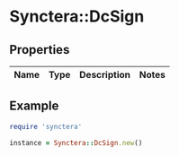 # Synctera::DcSign

## Properties

| Name | Type | Description | Notes |
| ---- | ---- | ----------- | ----- |

## Example

```ruby
require 'synctera'

instance = Synctera::DcSign.new()
```

